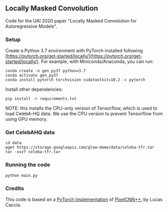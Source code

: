 ## Locally Masked Convolution
Code for the UAI 2020 paper "Locally Masked Convolution for Autoregressive Models".

### Setup
Create a Python 3.7 environment with PyTorch installed following [https://pytorch.org/get-started/locally/](https://pytorch.org/get-started/locally/). For example, with Miniconda/Anaconda, you can run:
```
conda create -n gen_py37 python=3.7
conda activate gen_py37
conda install pytorch torchvision cudatoolkit=10.2 -c pytorch
```

Install other dependencies:
```
pip install -r requirements.txt
```
NOTE: this installs the CPU-only version of Tensorflow, which is used to load CelebA-HQ data. We use the CPU version to prevent Tensorflow from using GPU memory.

### Get CelebAHQ data
```
cd data
wget https://storage.googleapis.com/glow-demo/data/celeba-tfr.tar
tar -xvzf celeba-tfr.tar
```

### Running the code
```
python main.py
```

### Credits
This code is based on a [PyTorch implementation](https://github.com/pclucas14/pixel-cnn-pp) of [PixelCNN++.](https://arxiv.org/pdf/1701.05517.pdf) by Lucas Caccia.
